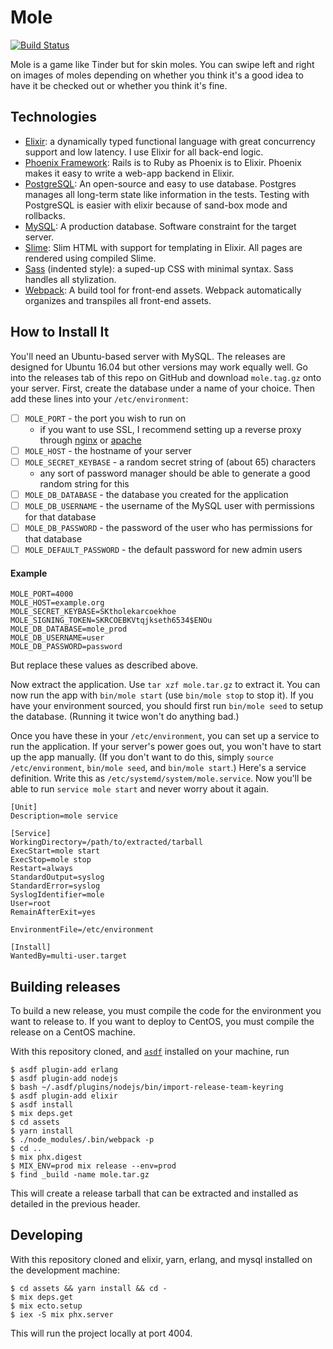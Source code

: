 # Mole

[![Build Status](https://travis-ci.com/the-mikedavis/mole.svg?token=h2ecsdphjZp1AedKhwAq&branch=master)](https://travis-ci.com/the-mikedavis/mole)

Mole is a game like Tinder but for skin moles. You can swipe left and right on
images of moles depending on whether you think it's a good idea to have it be
checked out or whether you think it's fine.

## Technologies

* [Elixir](https://elixir-lang.org/): a dynamically typed functional language with great concurrency support and low latency. I use Elixir for all back-end logic.
* [Phoenix Framework](https://phoenixframework.org/): Rails is to Ruby as Phoenix is to Elixir. Phoenix makes it easy to write a web-app backend in Elixir.
* [PostgreSQL](https://www.postgresql.org/): An open-source and easy to use database. Postgres manages all long-term state like information in the tests. Testing with PostgreSQL is easier with elixir because of sand-box mode and rollbacks.
* [MySQL](https://www.mysql.com/): A production database. Software constraint for the target server.
* [Slime](https://slime-lang.com/): Slim HTML with support for templating in Elixir. All pages are rendered using compiled Slime.
* [Sass](http://sass-lang.com/documentation/file.INDENTED_SYNTAX.html) (indented style): a suped-up CSS with minimal syntax. Sass handles all stylization.
* [Webpack](https://webpack.js.org/): A build tool for front-end assets. Webpack automatically organizes and transpiles all front-end assets.

## How to Install It

You'll need an Ubuntu-based server with MySQL. The releases are designed
for Ubuntu 16.04 but other versions may work equally well. Go into the releases
tab of this repo on GitHub and download `mole.tag.gz` onto your server.
First, create the database under a name of your choice.
Then add these lines into your `/etc/environment`:

- [ ] `MOLE_PORT` - the port you wish to run on
  - if you want to use SSL, I recommend setting up a reverse proxy through [nginx](https://docs.nginx.com/nginx/admin-guide/web-server/reverse-proxy/) or [apache](https://httpd.apache.org/docs/2.4/howto/reverse_proxy.html)
- [ ] `MOLE_HOST` - the hostname of your server
- [ ] `MOLE_SECRET_KEYBASE` - a random secret string of (about 65) characters
  - any sort of password manager should be able to generate a good random string for this
- [ ] `MOLE_DB_DATABASE` - the database you created for the application
- [ ] `MOLE_DB_USERNAME` - the username of the MySQL user with permissions for that database
- [ ] `MOLE_DB_PASSWORD` - the password of the user who has permissions for that database
- [ ] `MOLE_DEFAULT_PASSWORD` - the default password for new admin users

#### Example

```
MOLE_PORT=4000
MOLE_HOST=example.org
MOLE_SECRET_KEYBASE=SKtholekarcoekhoe
MOLE_SIGNING_TOKEN=SKRCOEBKVtqjkseth6534$ENOu
MOLE_DB_DATABASE=mole_prod
MOLE_DB_USERNAME=user
MOLE_DB_PASSWORD=password
```

But replace these values as described above.

Now extract the application. Use `tar xzf mole.tar.gz` to extract it. You can
now run the app with `bin/mole start` (use `bin/mole stop` to stop it).
If you have your environment sourced, you should first run `bin/mole seed` to
setup the database. (Running it twice won't do anything bad.)

Once you have these in your `/etc/environment`, you can set up a service to run
the application. If your server's power goes out, you won't have to start up
the app manually. (If you don't want to do this, simply `source
/etc/environment`, `bin/mole seed`, and `bin/mole start`.) Here's a
service definition. Write this as `/etc/systemd/system/mole.service`. Now
you'll be able to run `service mole start` and never worry about it again.

```
[Unit]
Description=mole service

[Service]
WorkingDirectory=/path/to/extracted/tarball
ExecStart=mole start
ExecStop=mole stop
Restart=always
StandardOutput=syslog
StandardError=syslog
SyslogIdentifier=mole
User=root
RemainAfterExit=yes

EnvironmentFile=/etc/environment

[Install]
WantedBy=multi-user.target
```

## Building releases

To build a new release, you must compile the code for the environment you want
to release to. If you want to deploy to CentOS, you must compile the release
on a CentOS machine.

With this repository cloned, and [`asdf`](https://github.com/asdf-vm/asdf)
installed on your machine, run

```console
$ asdf plugin-add erlang
$ asdf plugin-add nodejs
$ bash ~/.asdf/plugins/nodejs/bin/import-release-team-keyring
$ asdf plugin-add elixir
$ asdf install
$ mix deps.get
$ cd assets
$ yarn install
$ ./node_modules/.bin/webpack -p
$ cd ..
$ mix phx.digest
$ MIX_ENV=prod mix release --env=prod
$ find _build -name mole.tar.gz
```

This will create a release tarball that can be extracted and installed as
detailed in the previous header.

## Developing

With this repository cloned and elixir, yarn, erlang, and mysql installed on
the development machine:

```console
$ cd assets && yarn install && cd -
$ mix deps.get
$ mix ecto.setup
$ iex -S mix phx.server
```

This will run the project locally at port 4004.
